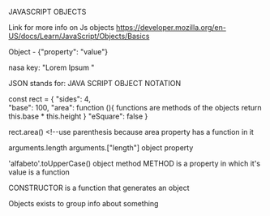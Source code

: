 JAVASCRIPT OBJECTS

Link for more info on Js objects
https://developer.mozilla.org/en-US/docs/Learn/JavaScript/Objects/Basics

<!-- STRUCTURE -->
Object - {"property": "value"} 

<!-- EXAMPLE  -->
nasa        key:     "Lorem Ipsum "


JSON stands for:
JAVA
SCRIPT
OBJECT
NOTATION

const rect = { 
    "sides": 4,  
    "base": 100,
    "area": function (){ functions are methods of the objects
        return this.base * this.height  <!--this refers to the object-->
    }
    "eSquare": false
}

rect.area() <!--use parenthesis because area property has a function in it


arguments.length 
arguments.["length"]
object    property

'alfabeto'.toUpperCase()
  object     method               METHOD is a property in which it's value is a function

  CONSTRUCTOR is a function that generates an object

  Objects exists to group info about something